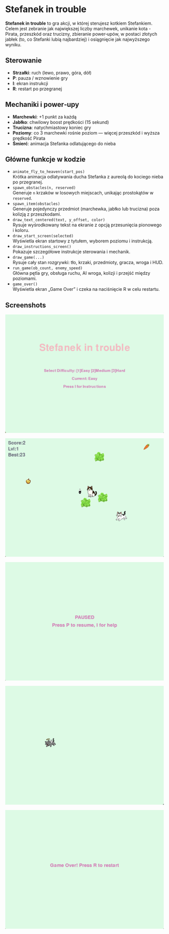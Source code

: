 # Stefanek in trouble

**Stefanek in trouble** to gra akcji, w której sterujesz kotkiem Stefankiem. Celem jest zebranie jak największej liczby marchewek, unikanie kota - Pirata, przeszkód oraz trucizny, zbieranie power‑upów, w postaci złotych jabłek (to, co Stefanki lubią najbardziej) i osiągnięcie jak najwyższego wyniku.

## Sterowanie

- **Strzałki**: ruch (lewo, prawo, góra, dół)  
- **P**: pauza / wznowienie gry  
- **I**: ekran instrukcji  
- **R**: restart po przegranej  

## Mechaniki i power‑upy

- **Marchewki**: +1 punkt za każdą  
- **Jabłko**: chwilowy boost prędkości (15 sekund)  
- **Trucizna**: natychmiastowy koniec gry  
- **Poziomy**: co 3 marchewki rośnie poziom — więcej przeszkód i wyższa prędkość Pirata  
- **Śmierć**: animacja Stefanka odlatującego do nieba  

## Główne funkcje w kodzie

- `animate_fly_to_heaven(start_pos)`  
  Krótka animacja odlatywania ducha Stefanka z aureolą do kociego nieba po przegranej.  
- `spawn_obstacles(n, reserved)`  
  Generuje `n` krzaków w losowych miejscach, unikając prostokątów w `reserved`.  
- `spawn_item(obstacles)`  
  Generuje pojedynczy przedmiot (marchewka, jabłko lub trucizna) poza kolizją z przeszkodami.  
- `draw_text_centered(text, y_offset, color)`  
  Rysuje wyśrodkowany tekst na ekranie z opcją przesunięcia pionowego i koloru.  
- `draw_start_screen(selected)`  
  Wyświetla ekran startowy z tytułem, wyborem poziomu i instrukcją.  
- `draw_instructions_screen()`  
  Pokazuje szczegółowe instrukcje sterowania i mechanik.  
- `draw_game(...)`  
  Rysuje cały stan rozgrywki: tło, krzaki, przedmioty, gracza, wroga i HUD.  
- `run_game(ob_count, enemy_speed)`  
  Główna pętla gry, obsługa ruchu, AI wroga, kolizji i przejść między poziomami.  
- `game_over()`  
  Wyświetla ekran „Game Over” i czeka na naciśnięcie R w celu restartu.  

## Screenshots

![Ekran startowy](views/start_screen.png)

![Gameplay](views/gameplay.png) 

![Ekran pauzy](views/pause_screen.png)

![Śmierć](views/dead.png)

![Koniec gry](views/game_over.png)  

